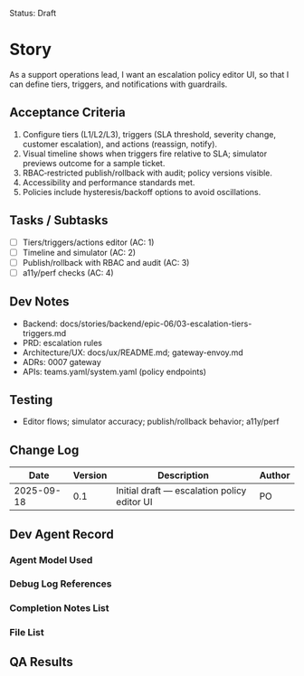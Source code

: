 Status: Draft

# Story
As a support operations lead,
I want an escalation policy editor UI,
so that I can define tiers, triggers, and notifications with guardrails.

## Acceptance Criteria
1. Configure tiers (L1/L2/L3), triggers (SLA threshold, severity change, customer escalation), and actions (reassign, notify).
2. Visual timeline shows when triggers fire relative to SLA; simulator previews outcome for a sample ticket.
3. RBAC‑restricted publish/rollback with audit; policy versions visible.
4. Accessibility and performance standards met.
5. Policies include hysteresis/backoff options to avoid oscillations.

## Tasks / Subtasks
- [ ] Tiers/triggers/actions editor (AC: 1)
- [ ] Timeline and simulator (AC: 2)
- [ ] Publish/rollback with RBAC and audit (AC: 3)
- [ ] a11y/perf checks (AC: 4)

## Dev Notes
- Backend: docs/stories/backend/epic-06/03-escalation-tiers-triggers.md
- PRD: escalation rules
- Architecture/UX: docs/ux/README.md; gateway-envoy.md
- ADRs: 0007 gateway
- APIs: teams.yaml/system.yaml (policy endpoints)

## Testing
- Editor flows; simulator accuracy; publish/rollback behavior; a11y/perf

## Change Log
| Date       | Version | Description                                   | Author |
|------------|---------|-----------------------------------------------|--------|
| 2025-09-18 | 0.1     | Initial draft — escalation policy editor UI   | PO     |

## Dev Agent Record

### Agent Model Used
<record at implementation time>

### Debug Log References
<links at implementation time>

### Completion Notes List
<notes at implementation time>

### File List
<files at implementation time>

## QA Results
<QA to fill>

